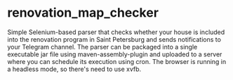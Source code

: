 # renovation_map_checker

Simple Selenium-based parser that checks whether your house is included into the renovation program in Saint Petersburg and sends notifications to your Telegram channel. The parser can be packaged into a single executable jar file using maven-assembly-plugin and uploaded to a server where you can schedule its execution using cron. The browser is running in a headless mode, so there's need to use xvfb.
